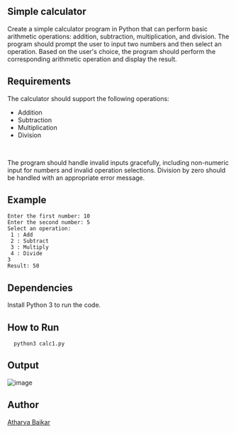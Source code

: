
## Simple calculator

Create a simple calculator program in Python that can perform basic arithmetic operations: addition, subtraction, multiplication, and division. The program should prompt the user to input two numbers and then select an operation. Based on the user's choice, the program should perform the corresponding arithmetic operation and display the result.

## Requirements
The calculator should support the following operations:
- Addition
- Subtraction
- Multiplication
- Division

<br>

The program should handle invalid inputs gracefully, including non-numeric input for numbers and invalid operation selections.
Division by zero should be handled with an appropriate error message.

## Example

```
Enter the first number: 10
Enter the second number: 5
Select an operation: 
 1 : Add
 2 : Subtract
 3 : Multiply
 4 : Divide
3
Result: 50
```

## Dependencies

Install Python 3 to run the code.

## How to Run

```python3
  python3 calc1.py
```

## Output

![image](https://github.com/DarkGuardian641/Python-Mini-Projects/assets/91188597/346a34a5-1f5f-4fbb-a648-b59a9515b350)

## Author
[Atharva Baikar](https://github.com/DarkGuardian641)

